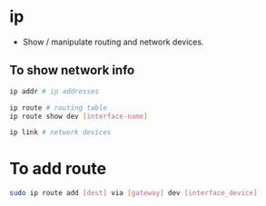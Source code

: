 # ip 

- Show / manipulate routing and network devices.

## To show network info

```bash
ip addr # ip addresses

ip route # routing table
ip route show dev [interface-name]

ip link # network devices
```

# To add route

```bash
sudo ip route add [dest] via [gateway] dev [interface_device]
```
